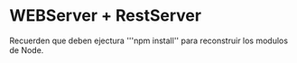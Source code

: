 # WEBServer + RestServer
Recuerden que deben ejectura '''npm install'' para reconstruir los modulos de Node.
